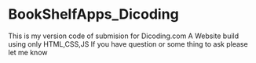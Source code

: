 ﻿# BookShelfApps_Dicoding
This is my version code of submision for Dicoding.com
A Website build using only HTML,CSS,JS 
If you have question or some thing to ask please let me know
